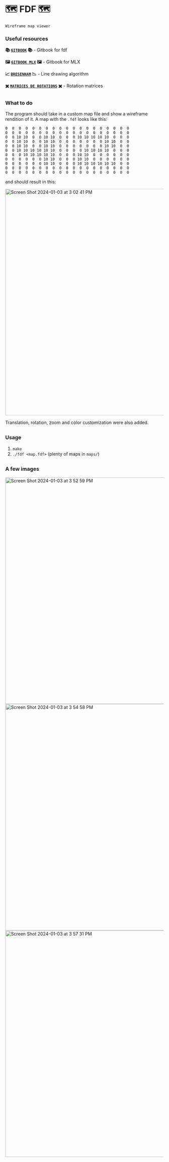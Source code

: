 # 🗺 FDF 🗺

`Wireframe map viewer`

### Useful resources

**📚 [`GITBOOK`](https://42-cursus.gitbook.io/guide/rank-02/fdf) 📚** - Gitbook for fdf

**🖼 [`GITBOOK MLX`](https://42-cursus.gitbook.io/guide/minilibx) 🖼** - Gitbook for MLX

**📈 [`BRESENHAM`](https://en.wikipedia.org/wiki/Bresenham%27s_line_algorithm) 📉** - Line drawing algorithm

**✖️ [`MATRICES DE ROTATIONS`](https://en.wikipedia.org/wiki/Rotation_matrix#In_three_dimensions) ✖️** - Rotation matrices

## 

### What to do

The program should take in a custom map file and show a wireframe rendition of it. A map with the `.fdf` looks like this:

```
0  0  0  0  0  0  0  0  0  0  0  0  0  0  0  0  0  0  0
0  0  0  0  0  0  0  0  0  0  0  0  0  0  0  0  0  0  0
0  0 10 10  0  0 10 10  0  0  0 10 10 10 10 10  0  0  0
0  0 10 10  0  0 10 10  0  0  0  0  0  0  0 10 10  0  0
0  0 10 10  0  0 10 10  0  0  0  0  0  0  0 10 10  0  0
0  0 10 10 10 10 10 10  0  0  0  0 10 10 10 10  0  0  0
0  0  0 10 10 10 10 10  0  0  0 10 10  0  0  0  0  0  0
0  0  0  0  0  0 10 10  0  0  0 10 10  0  0  0  0  0  0
0  0  0  0  0  0 10 10  0  0  0 10 10 10 10 10 10  0  0
0  0  0  0  0  0  0  0  0  0  0  0  0  0  0  0  0  0  0
0  0  0  0  0  0  0  0  0  0  0  0  0  0  0  0  0  0  0
```

and should result in this:

<img width="720" alt="Screen Shot 2024-01-03 at 3 02 41 PM" src="https://github.com/sbelomet/FDF/assets/148435833/2dba8a1c-18d2-49b9-9964-689b3bca8330">

Translation, rotation, zoom and color customization were also added.

##

### Usage

1. `make`
2. `./fdf <map.fdf>` (plenty of maps in `maps/`)

##

### A few images

<img width="720" alt="Screen Shot 2024-01-03 at 3 52 59 PM" src="https://github.com/sbelomet/FDF/assets/148435833/20819ddb-e2dc-4a10-8635-1d0d06d5d0ac">

<img width="720" alt="Screen Shot 2024-01-03 at 3 54 58 PM" src="https://github.com/sbelomet/FDF/assets/148435833/837ddac3-3a9b-47ae-9822-c5be3cbd0cc9">

<img width="720" alt="Screen Shot 2024-01-03 at 3 57 31 PM" src="https://github.com/sbelomet/FDF/assets/148435833/14edd9cf-d642-4765-9508-3d92ccbf1c90">
